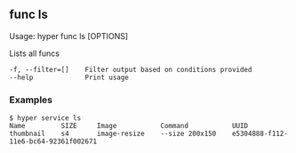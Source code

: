 ## func ls

  Usage:	hyper func ls [OPTIONS]

  Lists all funcs

    -f, --filter=[]    Filter output based on conditions provided
    --help             Print usage

### Examples

    $ hyper service ls
    Name         SIZE     Image           Command           UUID
    thumbnail    s4       image-resize    --size 200x150    e5304888-f112-11e6-bc64-92361f002671
